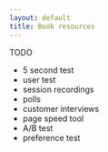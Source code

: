 ```yaml
---
layout: default
title: Book resources
---
```


TODO
- 5 second test
- user test
- session recordings
- polls
- customer interviews
- page speed tool
- A/B test
- preference test
